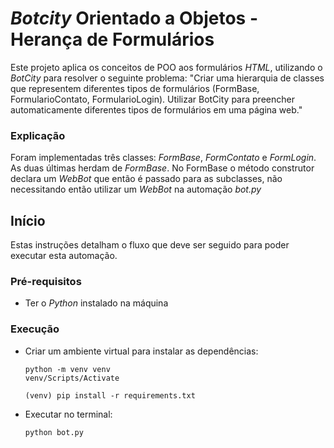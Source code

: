 # _Botcity_ Orientado a Objetos - Herança de Formulários

Este projeto aplica os conceitos de POO aos formulários _HTML_, utilizando o _BotCity_ para resolver o seguinte problema: "Criar uma hierarquia de classes que representem diferentes tipos de formulários (FormBase, FormularioContato, FormularioLogin). Utilizar BotCity para preencher automaticamente diferentes tipos de formulários em uma página web."

### Explicação

Foram implementadas três classes: _FormBase_, _FormContato_ e _FormLogin_. As duas últimas herdam de _FormBase_. No FormBase o método construtor declara um _WebBot_ que então é passado para as subclasses, não necessitando então utilizar um _WebBot_ na automação _bot.py_

## Início

Estas instruções detalham o fluxo que deve ser seguido para poder executar esta automação.

### Pré-requisitos
- Ter o _Python_ instalado na máquina

### Execução
* Criar um ambiente virtual para instalar as dependências:
  ```
  python -m venv venv
  venv/Scripts/Activate
  
  (venv) pip install -r requirements.txt
  ```

* Executar no terminal:
    ```
    python bot.py
    ```

